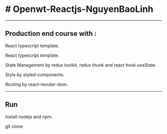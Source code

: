 <h1># Openwt-Reactjs-NguyenBaoLinh</h1>
<hr />
<h2>Production end course with : </h2>
<p> React typescript template.</p>
<p> React typescript template.</p>
<p> State Management by redux toolkit, redux thunk and react hook useState.</p>
<p> Style by styled-components.</p>
<p> Routing by react-reouter-dom.</p>
<hr />
<h2>Run </h2>
<p> Install nodejs and npm.</p>
<p> git clone </p>
